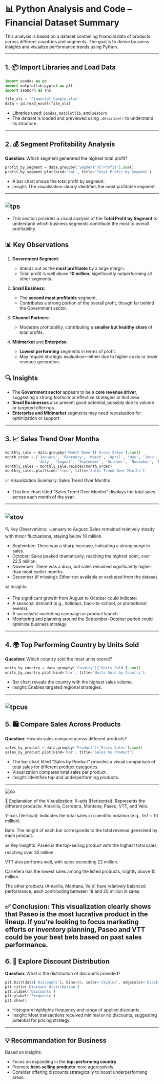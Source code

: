 # 📊 Python Analysis and Code – Financial Dataset Summary

This analysis is based on a dataset containing financial data of products across different countries and segments. The goal is to derive business insights and visualize performance trends using Python.

---

## 1. 📦 Import Libraries and Load Data

```python
import pandas as pd
import matplotlib.pyplot as plt
import seaborn as sns

file_xls = 'Financial Sample.xlsx'
data = pd.read_excel(file_xls)
```

- Libraries used: `pandas`, `matplotlib`, and `seaborn`
- The dataset is loaded and previewed using `.describe()` to understand its structure.

---

## 2. 💰 Segment Profitability Analysis

**Question**: Which segment generated the highest total profit?

```python
profit_by_segment = data.groupby('Segment')['Profit'].sum()
profit_by_segment.plot(kind='bar', title='Total Profit by Segment')
```

- A bar chart shows the total profit by segment.
- Insight: The visualization clearly identifies the most profitable segment.
---
  ![tps](tps.png)
---
- This section provides a visual analysis of the **Total Profit by Segment** to understand which business segments contribute the most to overall profitability.
## 📊 Key Observations

1. **Government Segment**:
   - Stands out as the **most profitable** by a large margin.
   - Total profit is well above **10 million**, significantly outperforming all other segments.

2. **Small Business**:
   - The **second most profitable** segment.
   - Contributes a strong portion of the overall profit, though far behind the Government sector.

3. **Channel Partners**:
   - Moderate profitability, contributing a **smaller but healthy share** of total profits.

4. **Midmarket** and **Enterprise**:
   - **Lowest performing** segments in terms of profit.
   - May require strategic evaluation—either due to higher costs or lower revenue generation.

## 🔍 Insights

- The **Government sector** appears to be a **core revenue driver**, suggesting a strong foothold or effective strategies in that area.
- **Small Businesses** also present good potential, possibly due to volume or targeted offerings.
- **Enterprise and Midmarket** segments may need reevaluation for optimization or support.
---

## 3. 📈 Sales Trend Over Months

```python
monthly_sale = data.groupby('Month Name')['Gross Sales'].sum()
month_order = ['January', 'February', 'March', 'April', 'May', 'June', 
               'July', 'August', 'September', 'October', 'November', 'December']
monthly_sales = monthly_sale.reindex(month_order)
monthly_sales.plot(kind='line', title='Sales Trend Over Months')
```
 📈 Visualization Summary: Sales Trend Over Months
- This line chart titled "Sales Trend Over Months" displays the total sales across each month of the year.
---
![stov](stov.png)
---
🔍 Key Observations:
-January to August: Sales remained relatively steady with minor fluctuations, staying below 10 million.
- September: There was a sharp increase, indicating a strong surge in sales.
- October: Sales peaked dramatically, reaching the highest point, over 22.5 million.
- November: There was a drop, but sales remained significantly higher than most earlier months.
- December (if missing): Either not available or excluded from the dataset.

📊 Insights:
- The significant growth from August to October could indicate:
- A seasonal demand (e.g., holidays, back-to-school, or promotional events).
- A successful marketing campaign or product launch.
- Monitoring and planning around the September–October period could optimize business strategy
---

## 4. 🌍 Top Performing Country by Units Sold

**Question**: Which country sold the most units overall?

```python
units_by_country = data.groupby('Country')['Units Sold'].sum()
units_by_country.plot(kind='bar', title='Units Sold by Country')
```

- Bar chart reveals the country with the highest sales volume.
- Insight: Enables targeted regional strategies.
---
![tpcus](tpcus.png)
---

## 5. 🛍️ Compare Sales Across Products

**Question**: How do sales compare across different products?

```python
sales_by_product = data.groupby('Product')['Gross Sales'].sum()
sales_by_product.plot(kind='bar', title='Sales by Product')
```
- The bar chart titled "Sales by Product" provides a visual comparison of total sales for different product categories. 
- Visualization compares total sales per product.
- Insight: Identifies top and underperforming products.
---
![sp](sp.png)

🧾 Explanation of the Visualization:
X-axis (Horizontal): Represents the different products: Amarilla, Carretera, Montana, Paseo, VTT, and Velo.

Y-axis (Vertical): Indicates the total sales in scientific notation (e.g., 1e7 = 10 million).

Bars: The height of each bar corresponds to the total revenue generated by each product.

📊 Key Insights:
Paseo is the top-selling product with the highest total sales, reaching over 35 million.

VTT also performs well, with sales exceeding 22 million.

Carretera has the lowest sales among the listed products, slightly above 15 million.

The other products (Amarilla, Montana, Velo) have relatively balanced performance, each contributing between 18 and 20 million in sales.

✅ Conclusion:
This visualization clearly shows that Paseo is the most lucrative product in the lineup. If you're looking to focus marketing efforts or inventory planning, Paseo and VTT could be your best bets based on past sales performance.
---

## 6. 🎁 Explore Discount Distribution

**Question**: What is the distribution of discounts provided?

```python
plt.hist(data['Discounts'], bins=10, color='skyblue', edgecolor='black')
plt.title('Discount Distribution')
plt.xlabel('Discounts')
plt.ylabel('Frequency')
plt.show()
```

- Histogram highlights frequency and range of applied discounts.
- Insight: Most transactions received minimal or no discounts, suggesting potential for pricing strategy.

---

## 💡 Recommandation for Business

Based on insights:
- Focus on expanding in the **top-performing country**.
- Promote **best-selling products** more aggressively.
- Consider offering discounts strategically to boost underperforming areas.

